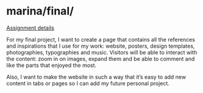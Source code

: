 # marina/final/

[Assignment details](/homework/final)


For my final project, I want to create a page that contains all the references and inspirations that I use for my work: website, posters, design templates, photographies, typographies and music. Visitors will be able to interact with the content: zoom in on images, expand them and be able to comment and like the parts that enjoyed the most.

Also, I want to make the website in such a way that it’s easy to add new content in tabs or pages so I can add my future personal project.
